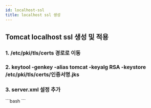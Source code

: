 ```yaml
---
id: localhost-ssl
title: localhost ssl 생성
---
```


## Tomcat localhost ssl 생성 및 적용


### 1. /etc/pki/tls/certs 경로로 이동
### 2. keytool -genkey -alias tomcat -keyalg RSA -keystore /etc/pki/tls/certs/인증서명.jks 
### 3. server.xml 설정 추가
<div style={{marginLeft:'1.5rem'}}>
```bash
 <Connector port="443" protocol="org.apache.coyote.http11.Http11NioProtocol"
    SSLEnabled="true"
    maxThreads="150"
    scheme="https"
    secure="true"
    keystoreFile="/etc/pki/tls/certs/인증서명.jks"
    keystorePass="인증서 비밀번호"
    clientAuth="false"
    sslProtocol="TLS"
/>
```
</div>